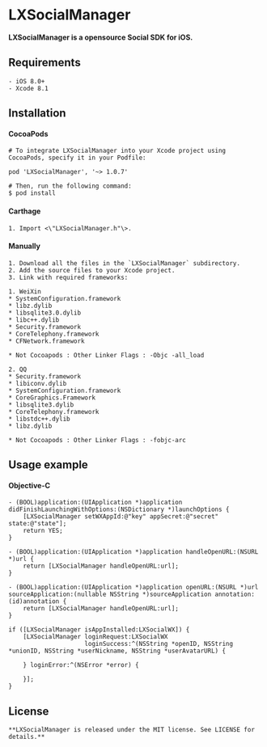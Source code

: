 LXSocialManager
==============

**LXSocialManager is a opensource Social SDK for iOS.**  

## Requirements
    - iOS 8.0+
    - Xcode 8.1


## Installation

#### CocoaPods
    # To integrate LXSocialManager into your Xcode project using CocoaPods, specify it in your Podfile:

    pod 'LXSocialManager', '~> 1.0.7'

    # Then, run the following command:
    $ pod install

#### Carthage
    1. Import <\"LXSocialManager.h"\>.

#### Manually

    1. Download all the files in the `LXSocialManager` subdirectory.
    2. Add the source files to your Xcode project.
    3. Link with required frameworks:
    
    1. WeiXin
    * SystemConfiguration.framework
    * libz.dylib
    * libsqlite3.0.dylib
    * libc++.dylib
    * Security.framework
    * CoreTelephony.framework
    * CFNetwork.framework
    
    * Not Cocoapods : Other Linker Flags : -Objc -all_load

    2. QQ
    * Security.framework
    * libiconv.dylib
    * SystemConfiguration.framework
    * CoreGraphics.Framework
    * libsqlite3.dylib
    * CoreTelephony.framework
    * libstdc++.dylib
    * libz.dylib

    * Not Cocoapods : Other Linker Flags : -fobjc-arc

## Usage example

#### Objective-C
```objc
- (BOOL)application:(UIApplication *)application didFinishLaunchingWithOptions:(NSDictionary *)launchOptions {
    [LXSocialManager setWXAppId:@"key" appSecret:@"secret" state:@"state"];
    return YES;
}

- (BOOL)application:(UIApplication *)application handleOpenURL:(NSURL *)url {
    return [LXSocialManager handleOpenURL:url];
}

- (BOOL)application:(UIApplication *)application openURL:(NSURL *)url sourceApplication:(nullable NSString *)sourceApplication annotation:(id)annotation {
    return [LXSocialManager handleOpenURL:url];
}

if ([LXSocialManager isAppInstalled:LXSocialWX]) {
    [LXSocialManager loginRequest:LXSocialWX
                     loginSuccess:^(NSString *openID, NSString *unionID, NSString *userNickname, NSString *userAvatarURL) {

    } loginError:^(NSError *error) {

    }];
}
```

## License
    **LXSocialManager is released under the MIT license. See LICENSE for details.**
